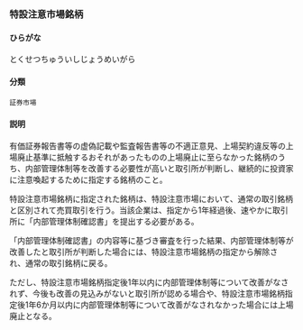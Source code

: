 <div style="display:none;">

## [あ行](securities-terms?id=あ行)
## [か行](securities-terms?id=か行)
## [さ行](securities-terms?id=さ行)
## [た行](securities-terms?id=た行)

</div>

### 特設注意市場銘柄

#### ひらがな

とくせつちゅういしじょうめいがら

#### 分類

`証券市場`

#### 説明

有価証券報告書等の虚偽記載や監査報告書等の不適正意見、上場契約違反等の上場廃止基準に抵触するおそれがあったものの上場廃止に至らなかった銘柄のうち、内部管理体制等を改善する必要性が高いと取引所が判断し、継続的に投資家に注意喚起するために指定する銘柄のこと。
 
特設注意市場銘柄に指定された銘柄は、特設注意市場において、通常の取引銘柄と区別されて売買取引を行う。当該企業は、指定から1年経過後、速やかに取引所に「内部管理体制確認書」を提出する必要がある。
 
「内部管理体制確認書」の内容等に基づき審査を行った結果、内部管理体制等が改善したと取引所が判断した場合には、特設注意市場銘柄の指定から解除され、通常の取引銘柄に戻る。
 
ただし、特設注意市場銘柄指定後1年以内に内部管理体制等について改善がなされず、今後も改善の見込みがないと取引所が認める場合や、特設注意市場銘柄指定後1年6か月以内に内部管理体制等について改善がなされなかった場合には上場廃止となる。

<div style="display:none;">

## [な行](securities-terms?id=な行)
## [は行](securities-terms?id=は行)
## [ま行](securities-terms?id=ま行)
## [や行](securities-terms?id=や行)
## [ら行](securities-terms?id=ら行)
## [わ行](securities-terms?id=わ行)
## [英数字・記号](securities-terms?id=英数字・記号)

</div>

